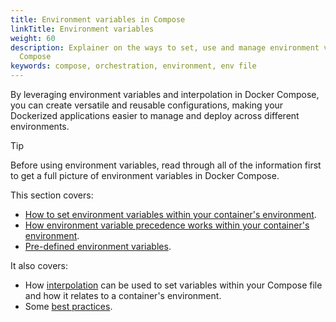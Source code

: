 ```yaml
---
title: Environment variables in Compose
linkTitle: Environment variables
weight: 60
description: Explainer on the ways to set, use and manage environment variables in
  Compose
keywords: compose, orchestration, environment, env file
---
```


By leveraging environment variables and interpolation in Docker Compose, you can create versatile and reusable configurations, making your Dockerized applications easier to manage and deploy across different environments. 

> [!TIP]
>
> Before using environment variables, read through all of the information first to get a full picture of environment variables in Docker Compose.

This section covers:

- [How to set environment variables within your container's environment](set-environment-variables.md).
- [How environment variable precedence works within your container's environment](envvars-precedence.md).
- [Pre-defined environment variables](envvars.md).

It also covers: 
- How [interpolation](variable-interpolation.md) can be used to set variables within your Compose file and how it relates to a container's environment.
- Some [best practices](best-practices.md).
